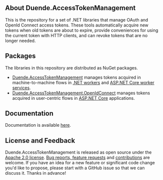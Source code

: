 ## About Duende.AccessTokenManagement
This is the repository for a set of .NET libraries that manage OAuth and OpenId
Connect access tokens. These tools automatically acquire new tokens when old
tokens are about to expire, provide conveniences for using the current token
with HTTP clients, and can revoke tokens that are no longer needed.

## Packages
The libraries in this repository are distributed as NuGet packages.

- [Duende.AccessTokenManagement](https://www.nuget.org/packages/Duende.AccessTokenManagement) manages tokens acquired in machine-to-machine flows in 
[.NET workers](https://learn.microsoft.com/en-us/dotnet/core/extensions/workers) and [ASP.NET Core worker services](https://learn.microsoft.com/en-us/aspnet/core/fundamentals/host/hosted-services).
- [Duende.AccessTokenManagement.OpenIdConnect](https://www.nuget.org/packages/Duende.AccessTokenManagement.OpenIdConnect)
manages tokens acquired in user-centric flows in [ASP.NET Core](https://dotnet.microsoft.com/en-us/apps/aspnet)
applications.

## Documentation
Documentation is available [here](https://github.com/DuendeSoftware/foss/wiki).

## License and Feedback
Duende.AccessTokenManagement is released as open source under the 
[Apache 2.0 license](https://github.com/DuendeSoftware/foss/blob/main/LICENSE). 
[Bug reports, feature requests](https://github.com/DuendeSoftware/foss/issues) and 
[contributions](https://github.com/DuendeSoftware/DuendeSoftware/foss/pulls) are welcome. 
If you have an idea for a new feature or significant code change you'd like to propose, please start with a 
GitHub issue so that we can discuss it. Thanks in advance!